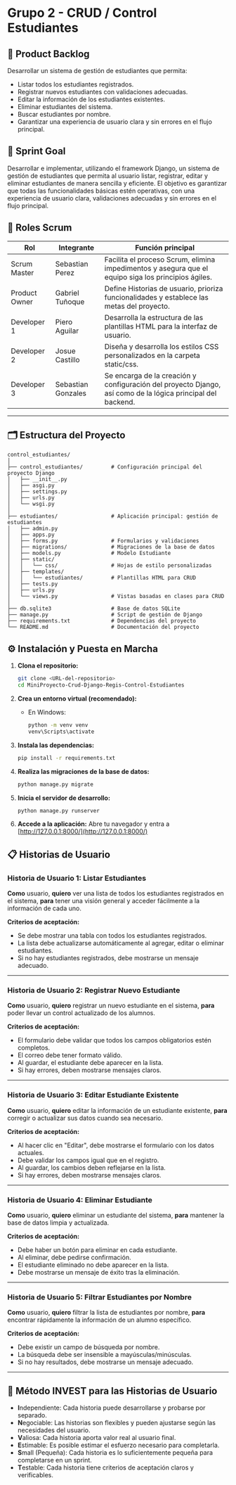 # Grupo 2 - CRUD / Control Estudiantes

## 🎯 Product Backlog
Desarrollar un sistema de gestión de estudiantes que permita:

- Listar todos los estudiantes registrados.
- Registrar nuevos estudiantes con validaciones adecuadas.
- Editar la información de los estudiantes existentes.
- Eliminar estudiantes del sistema.
- Buscar estudiantes por nombre.
- Garantizar una experiencia de usuario clara y sin errores en el flujo principal.

## 🎯 Sprint Goal
Desarrollar e implementar, utilizando el framework Django, un sistema de gestión de estudiantes que permita al usuario listar, registrar, editar y eliminar estudiantes de manera sencilla y eficiente. El objetivo es garantizar que todas las funcionalidades básicas estén operativas, con una experiencia de usuario clara, validaciones adecuadas y sin errores en el flujo principal.

## 👥 Roles Scrum
| Rol            | Integrante           | Función principal                                                                                                 |
|----------------|---------------------|------------------------------------------------------------------------------------------------------------------|
| Scrum Master   | Sebastian Perez     | Facilita el proceso Scrum, elimina impedimentos y asegura que el equipo siga los principios ágiles.              |
| Product Owner  | Gabriel Tuñoque     | Define Historias de usuario, prioriza funcionalidades y establece las metas del proyecto.                        |
| Developer 1    | Piero Aguilar       | Desarrolla la estructura de las plantillas HTML para la interfaz de usuario.                                     |
| Developer 2    | Josue Castillo      | Diseña y desarrolla los estilos CSS personalizados en la carpeta static/css.                                     |
| Developer 3    | Sebastian Gonzales  | Se encarga de la creación y configuración del proyecto Django, así como de la lógica principal del backend.      |
---

## 🗂️ Estructura del Proyecto

```
control_estudiantes/
│
├── control_estudiantes/         # Configuración principal del proyecto Django
│   ├── __init__.py
│   ├── asgi.py
│   ├── settings.py
│   ├── urls.py
│   └── wsgi.py
│
├── estudiantes/                 # Aplicación principal: gestión de estudiantes
│   ├── admin.py
│   ├── apps.py
│   ├── forms.py                 # Formularios y validaciones
│   ├── migrations/              # Migraciones de la base de datos
│   ├── models.py                # Modelo Estudiante
│   ├── static/
│   │   └── css/                 # Hojas de estilo personalizadas
│   ├── templates/
│   │   └── estudiantes/         # Plantillas HTML para CRUD
│   ├── tests.py
│   ├── urls.py
│   └── views.py                 # Vistas basadas en clases para CRUD
│
├── db.sqlite3                   # Base de datos SQLite
├── manage.py                    # Script de gestión de Django
├── requirements.txt             # Dependencias del proyecto
└── README.md                    # Documentación del proyecto
```

## ⚙️ Instalación y Puesta en Marcha

1. **Clona el repositorio:**
   ```bash
   git clone <URL-del-repositorio>
   cd MiniProyecto-Crud-Django-Regis-Control-Estudiantes
   ```

2. **Crea un entorno virtual (recomendado):**
   - En Windows:
     ```bash
     python -m venv venv
     venv\Scripts\activate
     ```

3. **Instala las dependencias:**
   ```bash
   pip install -r requirements.txt
   ```

4. **Realiza las migraciones de la base de datos:**
   ```bash
   python manage.py migrate
   ```

5. **Inicia el servidor de desarrollo:**
   ```bash
   python manage.py runserver
   ```

6. **Accede a la aplicación:**
   Abre tu navegador y entra a [http://127.0.0.1:8000/](http://127.0.0.1:8000/)

## 📋 Historias de Usuario

### Historia de Usuario 1: Listar Estudiantes
**Como** usuario,
**quiero** ver una lista de todos los estudiantes registrados en el sistema,
**para** tener una visión general y acceder fácilmente a la información de cada uno.

**Criterios de aceptación:**
- Se debe mostrar una tabla con todos los estudiantes registrados.
- La lista debe actualizarse automáticamente al agregar, editar o eliminar estudiantes.
- Si no hay estudiantes registrados, debe mostrarse un mensaje adecuado.

---

### Historia de Usuario 2: Registrar Nuevo Estudiante
**Como** usuario,
**quiero** registrar un nuevo estudiante en el sistema,
**para** poder llevar un control actualizado de los alumnos.

**Criterios de aceptación:**
- El formulario debe validar que todos los campos obligatorios estén completos.
- El correo debe tener formato válido.
- Al guardar, el estudiante debe aparecer en la lista.
- Si hay errores, deben mostrarse mensajes claros.

---

### Historia de Usuario 3: Editar Estudiante Existente
**Como** usuario,
**quiero** editar la información de un estudiante existente,
**para** corregir o actualizar sus datos cuando sea necesario.

**Criterios de aceptación:**
- Al hacer clic en "Editar", debe mostrarse el formulario con los datos actuales.
- Debe validar los campos igual que en el registro.
- Al guardar, los cambios deben reflejarse en la lista.
- Si hay errores, deben mostrarse mensajes claros.

---

### Historia de Usuario 4: Eliminar Estudiante
**Como** usuario,
**quiero** eliminar un estudiante del sistema,
**para** mantener la base de datos limpia y actualizada.

**Criterios de aceptación:**
- Debe haber un botón para eliminar en cada estudiante.
- Al eliminar, debe pedirse confirmación.
- El estudiante eliminado no debe aparecer en la lista.
- Debe mostrarse un mensaje de éxito tras la eliminación.

---

### Historia de Usuario 5: Filtrar Estudiantes por Nombre
**Como** usuario,
**quiero** filtrar la lista de estudiantes por nombre,
**para** encontrar rápidamente la información de un alumno específico.

**Criterios de aceptación:**
- Debe existir un campo de búsqueda por nombre.
- La búsqueda debe ser insensible a mayúsculas/minúsculas.
- Si no hay resultados, debe mostrarse un mensaje adecuado.

---

## 🧩 Método INVEST para las Historias de Usuario

- **I**ndependiente: Cada historia puede desarrollarse y probarse por separado.
- **N**egociable: Las historias son flexibles y pueden ajustarse según las necesidades del usuario.
- **V**aliosa: Cada historia aporta valor real al usuario final.
- **E**stimable: Es posible estimar el esfuerzo necesario para completarla.
- **S**mall (Pequeña): Cada historia es lo suficientemente pequeña para completarse en un sprint.
- **T**estable: Cada historia tiene criterios de aceptación claros y verificables.
